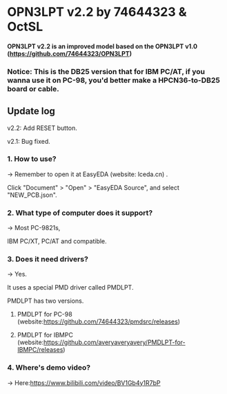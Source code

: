 # OPN3LPT v2.2 by 74644323 & OctSL

#### OPN3LPT v2.2 is an improved model based on the OPN3LPT v1.0 (https://github.com/74644323/OPN3LPT)

### Notice: This is the DB25 version that for IBM PC/AT, if you wanna use it on PC-98, you'd better make a HPCN36-to-DB25 board or cable.

## Update log

v2.2: Add RESET button.

v2.1: Bug fixed.


### 1. How to use?

-> Remember to open it at EasyEDA (website: lceda.cn) .

   Click "Document" > "Open" > "EasyEDA Source", and select "NEW_PCB.json".
   
### 2. What type of computer does it support?

-> Most PC-9821s,

   IBM PC/XT, PC/AT and compatible.

### 3. Does it need drivers?

-> Yes.

   It uses a special PMD driver called PMDLPT.
   
   PMDLPT has two versions.
   
   1) PMDLPT for PC-98 (website:https://github.com/74644323/pmdsrc/releases)
   
   2) PMDLPT for IBMPC (website:https://github.com/averyaveryavery/PMDLPT-for-IBMPC/releases)
 
### 4. Where's demo video?

-> Here:https://www.bilibili.com/video/BV1Gb4y1R7bP
